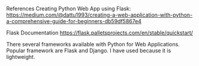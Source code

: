 References
Creating Python Web App using Flask:
https://medium.com/@dattu1993/creating-a-web-application-with-python-a-comprehensive-guide-for-beginners-db59df5867e4

Flask Documentation
https://flask.palletsprojects.com/en/stable/quickstart/

There several frameworks available with Python for Web Applications. Popular framework are Flask and Django. I have used because it is lightweight.